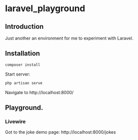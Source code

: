 # laravel_playground
## Introduction
 Just another an environment for me to experiment with Laravel.

## Installation

```bash
composer install
```

Start server:
```bash
php artisan serve
```

Navigate to http://localhost:8000/

## Playground.

### Livewire

Got to the joke demo page:
http://localhost:8000/jokes

